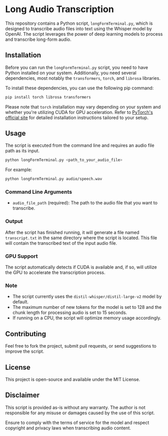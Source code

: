 # Long Audio Transcription

This repository contains a Python script, `longFormTerminal.py`, which is designed to transcribe audio files into text using the Whisper model by OpenAI. The script leverages the power of deep learning models to process and transcribe long-form audio.

## Installation

Before you can run the `longFormTerminal.py` script, you need to have Python installed on your system. Additionally, you need several dependencies, most notably the `transformers`, `torch`, and `librosa` libraries.

To install these dependencies, you can use the following pip command:

```bash
pip install torch librosa transformers
```

Please note that `torch` installation may vary depending on your system and whether you're utilizing CUDA for GPU acceleration. Refer to [PyTorch's official site](https://pytorch.org/) for detailed installation instructions tailored to your setup.

## Usage

The script is executed from the command line and requires an audio file path as its input.

```bash
python longFormTerminal.py <path_to_your_audio_file>
```

For example:

```bash
python longFormTerminal.py audio/speech.wav
```

### Command Line Arguments

- `audio_file_path` (required): The path to the audio file that you want to transcribe.

### Output

After the script has finished running, it will generate a file named `transcript.txt` in the same directory where the script is located. This file will contain the transcribed text of the input audio file.

### GPU Support

The script automatically detects if CUDA is available and, if so, will utilize the GPU to accelerate the transcription process.

### Note

- The script currently uses the `distil-whisper/distil-large-v2` model by default.
- The maximum number of new tokens for the model is set to 128 and the chunk length for processing audio is set to 15 seconds.
- If running on a CPU, the script will optimize memory usage accordingly.

## Contributing

Feel free to fork the project, submit pull requests, or send suggestions to improve the script.

## License

This project is open-source and available under the MIT License.

## Disclaimer

This script is provided as-is without any warranty. The author is not responsible for any misuse or damages caused by the use of this script.

Ensure to comply with the terms of service for the model and respect copyright and privacy laws when transcribing audio content.